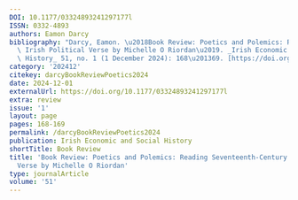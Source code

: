 ```yaml
---
DOI: 10.1177/03324893241297177l
ISSN: 0332-4893
authors: Eamon Darcy
bibliography: "Darcy, Eamon. \u2018Book Review: Poetics and Polemics: Reading Seventeenth-Century\
  \ Irish Political Verse by Michelle O Riordan\u2019. _Irish Economic and Social\
  \ History_ 51, no. 1 (1 December 2024): 168\u201369. [https://doi.org/10.1177/03324893241297177l](https://doi.org/10.1177/03324893241297177l)."
category: '202412'
citekey: darcyBookReviewPoetics2024
date: 2024-12-01
externalUrl: https://doi.org/10.1177/03324893241297177l
extra: review
issue: '1'
layout: page
pages: 168-169
permalink: /darcyBookReviewPoetics2024
publication: Irish Economic and Social History
shortTitle: Book Review
title: 'Book Review: Poetics and Polemics: Reading Seventeenth-Century Irish Political
  Verse by Michelle O Riordan'
type: journalArticle
volume: '51'
---
```

